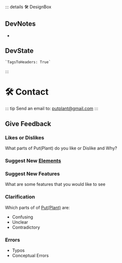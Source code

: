::: details 🛠 <dev>DesignBox</dev>

## DevNotes

-

## DevState

```py
`TagsToHeaders: True`
```

:::

# 🛠 Contact

::: tip Send an email to:
<putplant@gmail.com>
:::

## Give Feedback

### Likes or Dislikes

What parts of Put(Plant) do you like or Dislike and Why?

### Suggest New [Elements](/guide/What/WhatElement)

### Suggest New Features

What are some features that you would like to see

### Clarification

Which parts of of [Put(Plant)](/guide/introduction.html#what-is-putplant) are:

- Confusing
- Unclear
- Contradictory

### Errors

- Typos
- Conceptual Errors
